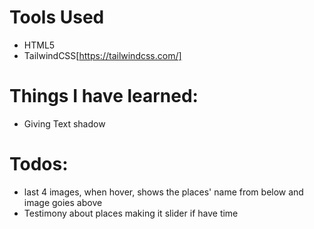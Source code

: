 # Tools Used

- HTML5
- TailwindCSS[https://tailwindcss.com/]


# Things I have learned:
- Giving Text shadow


# Todos:
- last 4 images, when hover, shows the places' name from below and image goies above
- Testimony about places making it slider if have time

